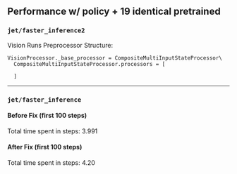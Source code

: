 ## Performance w/ policy + 19 identical pretrained

### `jet/faster_inference2`

Vision Runs Preprocessor Structure:

```
VisionProcessor._base_processor = CompositeMultiInputStateProcessor\
  CompositeMultiInputStateProcessor.processors = [
    
  ]
```

------------------------

### `jet/faster_inference`

#### Before Fix (first 100 steps)

Total time spent in steps: 3.991

#### After Fix (first 100 steps)

Total time spent in steps: 4.20

